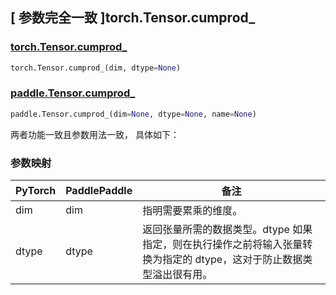 ## [ 参数完全一致 ]torch.Tensor.cumprod_

### [torch.Tensor.cumprod_](https://pytorch.org/docs/stable/generated/torch.Tensor.cumprod_.html)

```python
torch.Tensor.cumprod_(dim, dtype=None)
```

### [paddle.Tensor.cumprod_]()

```python
paddle.Tensor.cumprod_(dim=None, dtype=None, name=None)
```

两者功能一致且参数用法一致， 具体如下：

### 参数映射

| PyTorch | PaddlePaddle | 备注                                                                                                                 |
| ------- | ------------ | -------------------------------------------------------------------------------------------------------------------- |
| dim     | dim          | 指明需要累乘的维度。                                                                                                 |
| dtype   | dtype        | 返回张量所需的数据类型。dtype 如果指定，则在执行操作之前将输入张量转换为指定的 dtype，这对于防止数据类型溢出很有用。 |
